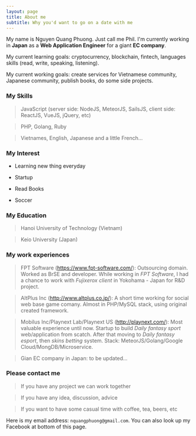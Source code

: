 ```yaml
---
layout: page
title: About me
subtitle: Why you'd want to go on a date with me
---
```


My name is Nguyen Quang Phuong. Just call me Phil. I'm currently working in **Japan** as a **Web Application Engineer** for a giant **EC company**.

My current learning goals: cryptocurrency, blockchain, fintech, languages skills (read, write, speaking, listening).

My current working goals: create services for Vietnamese community, Japanese community, publish books, do some side projects.

### My Skills

> JavaScript (server side: NodeJS, MeteorJS, SailsJS, client side: ReactJS, VueJS, jQuery, etc)

> PHP, Golang, Ruby

> Vietnames, English, Japanese and a little French...

### My Interest

* Learning new thing everyday

* Startup

* Read Books

* Soccer

### My Education

> Hanoi University of Technology (Vietnam)

> Keio University (Japan)

### My work experiences

> FPT Software (https://www.fpt-software.com/): Outsourcing domain. Worked as BrSE and developer. While working in *FPT Software*, I had a chance to work with *Fujixerox client* in Yokohama - Japan for R&D project.

> AltPlus Inc (http://www.altplus.co.jp/): A short time working for social web base game comany. Almost in PHP/MySQL stack, using original created framework.

> Mobilus Inc/Playnext Lab/Playnext US (http://playnext.com/): Most valuable experience until now. Startup to build *Daily fantasy sport* web/application from scatch. After that moving to *Daily fantasy esport*, then *skins betting* system. Stack: MeteorJS/Golang/Google Cloud/MongDB/Microservice.

> Gian EC company in Japan: to be updated...

### Please contact me

> If you have any project we can work together

> If you have any idea, discussion, advice

> If you want to have some casual time with coffee, tea, beers, etc

Here is my email address: `nquangphuong@gmail.com`. You can also look up my Facebook at bottom of this page.

